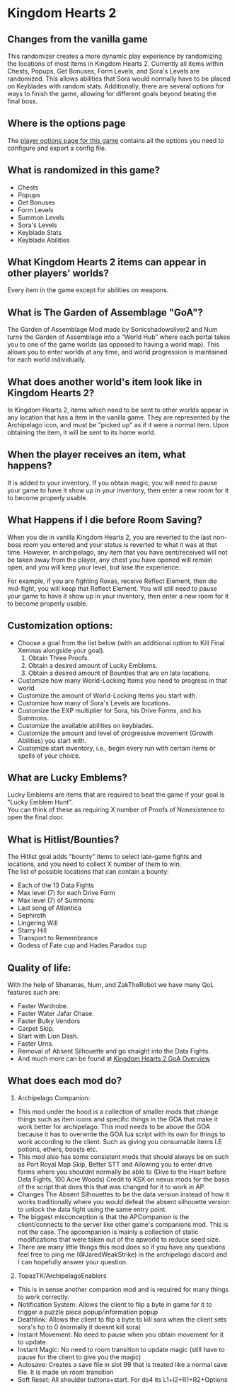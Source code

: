 # Kingdom Hearts 2

## Changes from the vanilla game

This randomizer creates a more dynamic play experience by randomizing the locations of most items in Kingdom Hearts 2. Currently all items within Chests, Popups, Get Bonuses, Form Levels, and Sora's Levels are randomized. This allows abilities that Sora would normally have to be placed on Keyblades with random stats. Additionally, there are several options for ways to finish the game, allowing for different goals beyond beating the final boss.

## Where is the options page

The [player options page for this game](../player-options) contains all the options you need to configure and export a config file.


## What is randomized in this game?


- Chests
- Popups
- Get Bonuses
- Form Levels
- Summon Levels
- Sora's Levels
- Keyblade Stats
- Keyblade Abilities

## What Kingdom Hearts 2 items can appear in other players' worlds?


Every item in the game except for abilities on weapons.

## What is The Garden of Assemblage "GoA"?


The Garden of Assemblage Mod made by Sonicshadowsilver2 and Num turns the Garden of Assemblage into a “World Hub” where each portal takes you to one of the game worlds (as opposed to having a world map). This allows you to enter worlds at any time, and world progression is maintained for each world individually.

## What does another world's item look like in Kingdom Hearts 2?


In Kingdom Hearts 2, items which need to be sent to other worlds appear in any location that has a item in the vanilla game. They are represented by the Archipelago icon, and must be "picked up" as if it were a normal item. Upon obtaining the item, it will be sent to its home world.

## When the player receives an item, what happens?


It is added to your inventory. If you obtain magic, you will need to pause your game to have it show up in your inventory, then enter a new room for it to become properly usable.

## What Happens if I die before Room Saving?


When you die in vanilla Kingdom Hearts 2, you are reverted to the last non-boss room you entered and your status is reverted to what it was at that time. However, in archipelago, any item that you have sent/received will not be taken away from the player, any chest you have opened will remain open, and you will keep your level, but lose the experience.


For example, if you are fighting Roxas, receive Reflect Element, then die mid-fight, you will keep that Reflect Element. You will still need to pause your game to have it show up in your inventory, then enter a new room for it to become properly usable.

## Customization options:


- Choose a goal from the list below (with an additional option to Kill Final Xemnas alongside your goal).
    1. Obtain Three Proofs.
    2. Obtain a desired amount of Lucky Emblems.
    3. Obtain a desired amount of Bounties that are on late locations.
- Customize how many World-Locking Items you need to progress in that world.
- Customize the amount of World-Locking Items you start with.
- Customize how many of Sora's Levels are locations.
- Customize the EXP multiplier for Sora, his Drive Forms, and his Summons.
- Customize the available abilities on keyblades.
- Customize the amount and level of progressive movement (Growth Abilities) you start with.
- Customize start inventory, i.e., begin every run with certain items or spells of your choice.

## What are Lucky Emblems?
Lucky Emblems are items that are required to beat the game if your goal is "Lucky Emblem Hunt".<br>
You can think of these as requiring X number of Proofs of Nonexistence to open the final door.

## What is Hitlist/Bounties?
The Hitlist goal adds "bounty" items to select late-game fights and locations, and you need to collect X number of them to win.<br>
The list of possible locations that can contain a bounty:

- Each of the 13 Data Fights
- Max level (7) for each Drive Form
- Max level (7) of Summons
- Last song of Atlantica
- Sephiroth
- Lingering Will
- Starry Hill
- Transport to Remembrance
- Godess of Fate cup and Hades Paradox cup

## Quality of life:


With the help of Shananas, Num, and ZakTheRobot we have many QoL features such are:


- Faster Wardrobe.
- Faster Water Jafar Chase.
- Faster Bulky Vendors
- Carpet Skip.
- Start with Lion Dash.
- Faster Urns.
- Removal of Absent Silhouette and go straight into the Data Fights.
- And much more can be found at [Kingdom Hearts 2 GoA Overview](https://tommadness.github.io/KH2Randomizer/overview/)

## What does each mod do?

1. Archipelago Companion:
- This mod under the hood is a collection of smaller mods that change things such as item icons and specific things in the GOA that make it work better for archipelago.
This mod needs to be above the GOA because it has to overwrite the GOA lua script with its own for things to work according to the client. Such as giving you consumable items
I.E potions, ethers, boosts etc.
- This mod also has some consistent mods that should always be on such as Port Royal Map Skip, Better STT and Allowing you to enter drive forms where you shouldnt normally be able to (Dive to the Heart before Data Fights, 100 Acre Woods) Credit to KSX on nexus mods for the basis of the script that does this that was changed for it to work in AP.
- Changes The Absent Silhouettes to be the data version instead of how it works traditionally where you would defeat the absent silhouette version to unlock the data fight using the same entry point.
- The biggest misconception is that the APCompanion is the client/connects to the server like other game's companions mod. This is not the case. The apcompanion is mainly a collection of static modifications that were taken out of the apworld to reduce seed size.
- There are many little things this mod does so if you have any questions feel free to ping me (@JaredWeakStrike) in the archipelago discord and I can hopefully answer your question.
2. TopazTK/ArchipelagoEnablers
- This is in sense another companion mod and is required for many things to work correctly.
- Notification System: Allows the client to flip a byte in game for it to trigger a puzzle piece popup/information popup
- Deathlink: Allows the client to flip a byte to kill sora when the client sets sora's hp to 0 (normally it doesnt kill sora)
- Instant Movement: No need to pause when you obtain movement for it to update.
- Instant Magic: No need to room transition to update magic (still have to pause for the client to give you the magic)
- Autosave: Creates a save file in slot 99 that is treated like a normal save file. It is made on room transition
- Soft Reset: All shoulder buttons+start. For ds4 its L1+l2+R1+R2+Options
